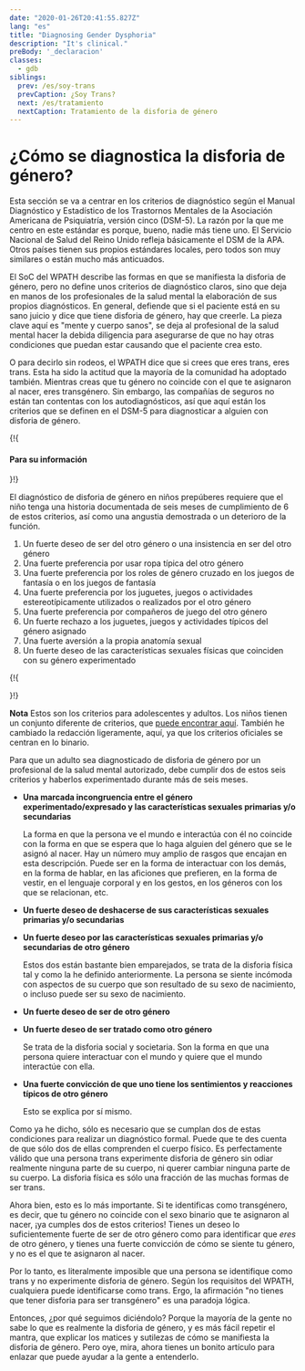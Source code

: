 ```yaml
---
date: "2020-01-26T20:41:55.827Z"
lang: "es"
title: "Diagnosing Gender Dysphoria"
description: "It's clinical."
preBody: '_declaracion'
classes:
  - gdb
siblings:
  prev: /es/soy-trans
  prevCaption: ¿Soy Trans?
  next: /es/tratamiento
  nextCaption: Tratamiento de la disforia de género
---
```


# ¿Cómo se diagnostica la disforia de género?

Esta sección se va a centrar en los criterios de diagnóstico según el Manual Diagnóstico y Estadístico de los Trastornos Mentales de la Asociación Americana de Psiquiatría, versión cinco (DSM-5). La razón por la que me centro en este estándar es porque, bueno, nadie más tiene uno. El Servicio Nacional de Salud del Reino Unido refleja básicamente el DSM de la APA. Otros países tienen sus propios estándares locales, pero todos son muy similares o están mucho más anticuados.

El SoC del WPATH describe las formas en que se manifiesta la disforia de género, pero no define unos criterios de diagnóstico claros, sino que deja en manos de los profesionales de la salud mental la elaboración de sus propios diagnósticos. En general, defiende que si el paciente está en su sano juicio y dice que tiene disforia de género, hay que creerle. La pieza clave aquí es "mente y cuerpo sanos", se deja al profesional de la salud mental hacer la debida diligencia para asegurarse de que no hay otras condiciones que puedan estar causando que el paciente crea esto.

O para decirlo sin rodeos, el WPATH dice que si crees que eres trans, eres trans. Esta ha sido la actitud que la mayoría de la comunidad ha adoptado también. Mientras creas que tu género no coincide con el que te asignaron al nacer, eres transgénero. Sin embargo, las compañías de seguros no están tan contentas con los autodiagnósticos, así que aquí están los criterios que se definen en el DSM-5 para diagnosticar a alguien con disforia de género.

{!{ <div class="gutter d-md-block d-sm-none"><div class="card"><div class="card-body"><h4 class="card-title">Para su información</h4> }!}

El diagnóstico de disforia de género en niños prepúberes requiere que el niño tenga una historia documentada de seis meses de cumplimiento de 6 de estos criterios, así como una angustia demostrada o un deterioro de la función.

1. Un fuerte deseo de ser del otro género o una insistencia en ser del otro género
2. Una fuerte preferencia por usar ropa típica del otro género
3. Una fuerte preferencia por los roles de género cruzado en los juegos de fantasía o en los juegos de fantasía
4. Una fuerte preferencia por los juguetes, juegos o actividades estereotípicamente utilizados o realizados por el otro género
5. Una fuerte preferencia por compañeros de juego del otro género
6. Un fuerte rechazo a los juguetes, juegos y actividades típicos del género asignado
7. Una fuerte aversión a la propia anatomía sexual
8. Un fuerte deseo de las características sexuales físicas que coinciden con su género experimentado

{!{ </div></div></div> }!}

**Nota** Estos son los criterios para adolescentes y adultos. Los niños tienen un conjunto diferente de criterios, que [puede encontrar aquí](https://www.psychiatry.org/patients-families/gender-dysphoria/what-is-gender-dysphoria). También he cambiado la redacción ligeramente, aquí, ya que los criterios oficiales se centran en lo binario.

Para que un adulto sea diagnosticado de disforia de género por un profesional de la salud mental autorizado, debe cumplir dos de estos seis criterios y haberlos experimentado durante más de seis meses.

- **Una marcada incongruencia entre el género experimentado/expresado y las características sexuales primarias y/o secundarias**

  La forma en que la persona ve el mundo e interactúa con él no coincide con la forma en que se espera que lo haga alguien del género que se le asignó al nacer. Hay un número muy amplio de rasgos que encajan en esta descripción. Puede ser en la forma de interactuar con los demás, en la forma de hablar, en las aficiones que prefieren, en la forma de vestir, en el lenguaje corporal y en los gestos, en los géneros con los que se relacionan, etc.

- **Un fuerte deseo de deshacerse de sus características sexuales primarias y/o secundarias**
- **Un fuerte deseo por las características sexuales primarias y/o secundarias de otro género**
  
  Estos dos están bastante bien emparejados, se trata de la disforia física tal y como la he definido anteriormente. La persona se siente incómoda con aspectos de su cuerpo que son resultado de su sexo de nacimiento, o incluso puede ser su sexo de nacimiento.

- **Un fuerte deseo de ser de otro género**
- **Un fuerte deseo de ser tratado como otro género**

  Se trata de la disforia social y societaria. Son la forma en que una persona quiere interactuar con el mundo y quiere que el mundo interactúe con ella.

- **Una fuerte convicción de que uno tiene los sentimientos y reacciones típicos de otro género**

  Esto se explica por sí mismo.

Como ya he dicho, sólo es necesario que se cumplan dos de estas condiciones para realizar un diagnóstico formal. Puede que te des cuenta de que sólo dos de ellas comprenden el cuerpo físico. Es perfectamente válido que una persona trans experimente disforia de género sin odiar realmente ninguna parte de su cuerpo, ni querer cambiar ninguna parte de su cuerpo. La disforia física es sólo una fracción de las muchas formas de ser trans.

Ahora bien, esto es lo más importante. Si te identificas como transgénero, es decir, que tu género no coincide con el sexo binario que te asignaron al nacer, ¡ya cumples dos de estos criterios! Tienes un deseo lo suficientemente fuerte de ser de otro género como para identificar que *eres* de otro género, y tienes una fuerte convicción de cómo se siente tu género, y no es el que te asignaron al nacer.

Por lo tanto, es literalmente imposible que una persona se identifique como trans y no experimente disforia de género. Según los requisitos del WPATH, cualquiera puede identificarse como trans. Ergo, la afirmación "no tienes que tener disforia para ser transgénero" es una paradoja lógica.

Entonces, ¿por qué seguimos diciéndolo? Porque la mayoría de la gente no sabe lo que es realmente la disforia de género, y es más fácil repetir el mantra, que explicar los matices y sutilezas de cómo se manifiesta la disforia de género. Pero oye, mira, ahora tienes un bonito artículo para enlazar que puede ayudar a la gente a entenderlo.
